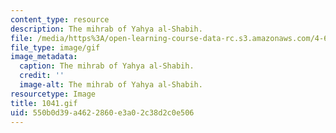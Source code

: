 ```yaml
---
content_type: resource
description: The mihrab of Yahya al-Shabih.
file: /media/https%3A/open-learning-course-data-rc.s3.amazonaws.com/4-615-the-architecture-of-cairo-spring-2002/550b0d39a4622860e3a02c38d2c0e506_1041.gif
file_type: image/gif
image_metadata:
  caption: The mihrab of Yahya al-Shabih.
  credit: ''
  image-alt: The mihrab of Yahya al-Shabih.
resourcetype: Image
title: 1041.gif
uid: 550b0d39-a462-2860-e3a0-2c38d2c0e506
---
```


